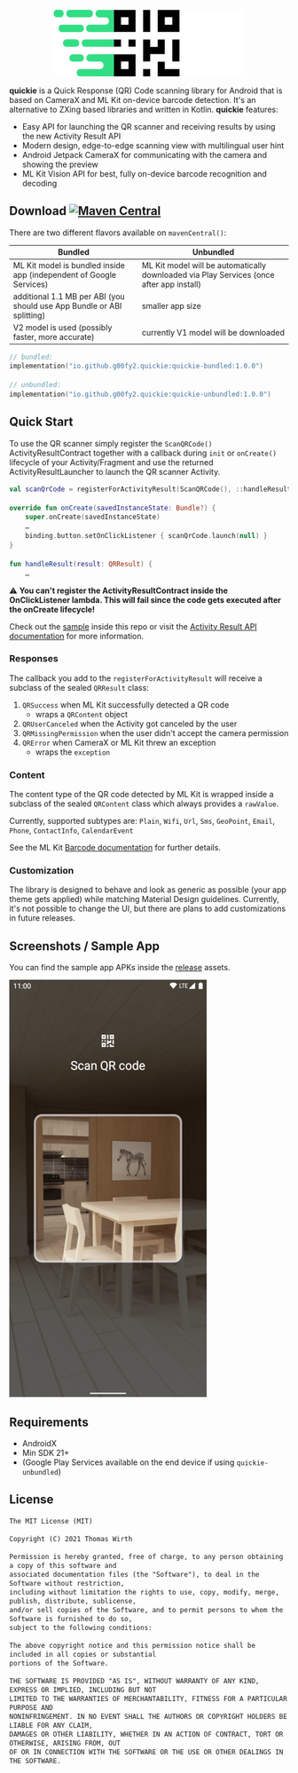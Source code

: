 <p align="center">
  <img width="345" height="120" src="https://raw.githubusercontent.com/G00fY2/quickie/gh-pages/media/logo.png">
</p>

**quickie** is a Quick Response (QR) Code scanning library for Android that is based on CameraX and ML Kit on-device barcode detection. It's an alternative to ZXing based libraries and written in Kotlin. **quickie** features:
- Easy API for launching the QR scanner and receiving results by using the new Activity Result API
- Modern design, edge-to-edge scanning view with multilingual user hint
- Android Jetpack CameraX for communicating with the camera and showing the preview
- ML Kit Vision API for best, fully on-device barcode recognition and decoding

## Download [![Maven Central](https://img.shields.io/maven-central/v/io.github.g00fy2.quickie/quickie-unbundled)](https://search.maven.org/search?q=g:io.github.g00fy2.quickie)
There are two different flavors available on `mavenCentral()`:

| Bundled                             | Unbundled                                         |
| ----------------------------------- | ------------------------------------------------- |
| ML Kit model is bundled inside app (independent of Google Services) | ML Kit model will be automatically downloaded via Play Services (once after app install) |
| additional 1.1 MB per ABI (you should use App Bundle or ABI splitting) | smaller app size |
| V2 model is used (possibly faster, more accurate) | currently V1 model will be downloaded
```kotlin
// bundled:  
implementation("io.github.g00fy2.quickie:quickie-bundled:1.0.0")

// unbundled:
implementation("io.github.g00fy2.quickie:quickie-unbundled:1.0.0")
```

## Quick Start
To use the QR scanner simply register the `ScanQRCode()` ActivityResultContract together with a callback during `init` or `onCreate()` lifecycle of your Activity/Fragment and use the returned ActivityResultLauncher to launch the QR scanner Activity.
```kotlin
val scanQrCode = registerForActivityResult(ScanQRCode(), ::handleResult)

override fun onCreate(savedInstanceState: Bundle?) {
    super.onCreate(savedInstanceState)
    …
    binding.button.setOnClickListener { scanQrCode.launch(null) }
}

fun handleResult(result: QRResult) {
    …
```
⚠️ **You can't register the ActivityResultContract inside the OnClickListener lambda. This will fail since the code gets executed after the onCreate lifecycle!**

Check out the [sample](https://github.com/G00fY2/quickie/tree/develop/sample) inside this repo or visit the [Activity Result API documentation](https://developer.android.com/training/basics/intents/result) for more information.

### Responses
The callback you add to the `registerForActivityResult` will receive a subclass of the sealed `QRResult` class: 

1. `QRSuccess` when ML Kit successfully detected a QR code
   * wraps a `QRContent` object
1. `QRUserCanceled` when the Activity got canceled by the user
1. `QRMissingPermission` when the user didn't accept the camera permission
1. `QRError` when CameraX or ML Kit threw an exception
   * wraps the `exception`

### Content
The content type of the QR code detected by ML Kit is wrapped inside a subclass of the sealed `QRContent` class which always provides a `rawValue`.

Currently, supported subtypes are:
`Plain`, `Wifi`, `Url`, `Sms`, `GeoPoint`, `Email`, `Phone`, `ContactInfo`, `CalendarEvent`

See the ML Kit [Barcode documentation](https://developers.google.com/android/reference/com/google/mlkit/vision/barcode/Barcode#nested-class-summary) for further details.

### Customization
The library is designed to behave and look as generic as possible (your app theme gets applied) while matching Material Design guidelines. Currently, it's not possible to change the UI, but there are plans to add customizations in future releases.

## Screenshots / Sample App
You can find the sample app APKs inside the [release](https://github.com/G00fY2/quickie/releases) assets.

![Image](https://raw.githubusercontent.com/G00fY2/quickie/gh-pages/media/quickie-device-demo.png)

## Requirements
* AndroidX
* Min SDK 21+
* (Google Play Services available on the end device if using `quickie-unbundled`)

## License
    The MIT License (MIT)

    Copyright (C) 2021 Thomas Wirth

    Permission is hereby granted, free of charge, to any person obtaining a copy of this software and
    associated documentation files (the "Software"), to deal in the Software without restriction,
    including without limitation the rights to use, copy, modify, merge, publish, distribute, sublicense,
    and/or sell copies of the Software, and to permit persons to whom the Software is furnished to do so,
    subject to the following conditions:

    The above copyright notice and this permission notice shall be included in all copies or substantial
    portions of the Software.

    THE SOFTWARE IS PROVIDED "AS IS", WITHOUT WARRANTY OF ANY KIND, EXPRESS OR IMPLIED, INCLUDING BUT NOT
    LIMITED TO THE WARRANTIES OF MERCHANTABILITY, FITNESS FOR A PARTICULAR PURPOSE AND
    NONINFRINGEMENT. IN NO EVENT SHALL THE AUTHORS OR COPYRIGHT HOLDERS BE LIABLE FOR ANY CLAIM,
    DAMAGES OR OTHER LIABILITY, WHETHER IN AN ACTION OF CONTRACT, TORT OR OTHERWISE, ARISING FROM, OUT
    OF OR IN CONNECTION WITH THE SOFTWARE OR THE USE OR OTHER DEALINGS IN THE SOFTWARE.

